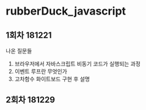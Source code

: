# rubberDuck_javascript

## 1회차 181221

나온 질문들
1. 브라우저에서 자바스크립트 비동기 코드가 실행되는 과정
1. 이벤트 루프란 무엇인가
1. 고차함수 화이트보드 구현 후 설명

## 2회차 181229
